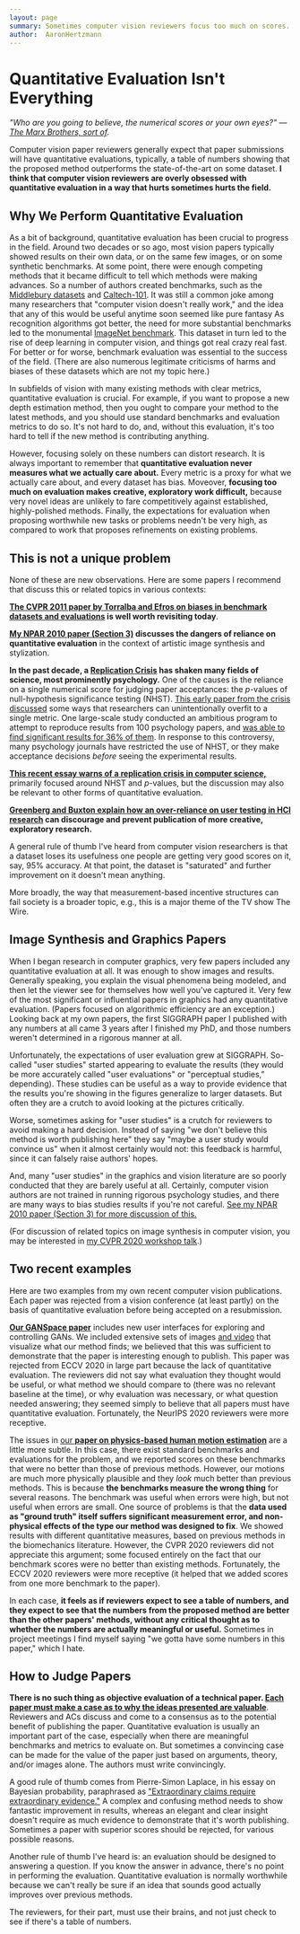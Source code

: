 ```yaml
---
layout: page
summary: Sometimes computer vision reviewers focus too much on scores.
author:  AaronHertzmann
---
```



# Quantitative Evaluation Isn't Everything

*"Who are you going to believe, the numerical scores or your own eyes?" — [The Marx Brothers, sort of](https://www.youtube.com/watch?v=cHxGUe1cjzM).*


Computer vision paper reviewers generally expect that paper submissions will have quantitative evaluations, typically, a table of numbers showing that the proposed method outperforms the state-of-the-art on some dataset. **I think that computer vision reviewers are overly obsessed with quantitative evaluation in a way that hurts sometimes hurts the field.** 

Why We Perform Quantitative Evaluation
---

As a bit of background, quantitative evaluation has been crucial to progress in the field. Around two decades or so ago, most vision papers typically showed results on their own data, or on the same few images, or on some synthetic benchmarks. At some point, there were enough competing methods that it became difficult to tell which methods were making advances. So a number of authors created benchmarks, such as the [Middlebury datasets](https://vision.middlebury.edu/stereo/data/) and [Caltech-101](http://www.vision.caltech.edu/Image_Datasets/Caltech101/). 
It was still a common joke among many researchers that "computer vision doesn't really work," and the idea that any of this would be useful anytime soon seemed like pure fantasy
As recognition algorithms got better, the need for more substantial benchmarks led to the monumental [ImageNet benchmark](https://en.wikipedia.org/wiki/ImageNet). This dataset in turn led to the rise of deep learning in computer vision, and things got real crazy real fast. For better or for worse, benchmark evaluation was essential to the success of the field. (There are also numerous legitimate criticisms of harms and biases of these datasets which are not my topic here.)

In subfields of vision with many existing methods with clear metrics, quantitative evaluation is crucial. For example, if you want to propose a new depth estimation method, then you ought to compare your method to the latest methods, and you should use standard benchmarks and evaluation metrics to do so. It's not hard to do, and, without this evaluation, it's too hard to tell if the new method is contributing anything.

However, focusing solely on these numbers can distort research. It is always important to remember that **quantitative evaluation never measures what we actually care about.**  Every metric is a proxy for what we actually care about, and every dataset has bias.   Moveover, **focusing too much on evaluation makes creative, exploratory work difficult,** because very novel ideas are unlikely to fare competitively against established, highly-polished methods. Finally, the expectations for evaluation when proposing worthwhile new tasks or problems needn't be very high, as compared to work that proposes refinements on existing problems.


This is not a unique problem
---

None of these are new observations. Here are some papers I recommend that discuss this or related topics in various contexts:

**[The CVPR 2011 paper by Torralba and Efros on biases in benchmark datasets and evaluations](http://people.csail.mit.edu/torralba/publications/datasets_cvpr11.pdf) is well worth revisiting today**.

**[My NPAR 2010 paper (Section 3)](http://www.dgp.toronto.edu/~hertzman/ScienceOfArt/) discusses the dangers of reliance on quantitative evaluation** in the context of artistic image synthesis and stylization.

**In the past decade, a [Replication Crisis](https://en.wikipedia.org/wiki/Replication_crisis) has shaken many fields of science, most prominently psychology.** One of the causes is the reliance on a single numerical score for judging paper acceptances: the *p*-values of null-hypothesis significance testing (NHST).  [This early paper from the crisis discussed](https://journals.sagepub.com/doi/10.1177/0956797611417632) some ways that researchers can unintentionally overfit to a single metric.  One large-scale study conducted an ambitious program to attempt to reproduce results from 100 psychology papers, and [was able to find significant results for 36% of them](https://science.sciencemag.org/content/349/6251/aac4716). In response to this controversy, many psychology journals have restricted the use of NHST, or they make acceptance decisions *before* seeing the experimental results. 

**[This recent essay warns of a replication crisis in computer science,](https://cacm.acm.org/magazines/2020/8/246369-threats-of-a-replication-crisis-in-empirical-computer-science/fulltext)** primarily focused around NHST and *p*-values, but the discussion may also be relevant to other forms of quantitative evaluation.

**[Greenberg and Buxton explain how an over-reliance on user testing in HCI research](https://www.billbuxton.com/usabilityHarmful.pdf) can discourage and prevent publication of more creative, exploratory research.**

A general rule of thumb I've heard from computer vision researchers is that a dataset loses its usefulness one people are getting very good scores on it, say, 95% accuracy. At that point, the dataset is "saturated" and further improvement on it doesn't mean anything.

More broadly, the way that measurement-based incentive structures can fail society is a broader topic, e.g., this is a major theme of the TV show The Wire.


Image Synthesis and Graphics Papers
---

When I began research in computer graphics, very few papers included any quantitative evaluation at all. It was enough to show images and results. Generally speaking, you explain the visual phenomena being modeled, and then let the viewer see for themselves how well you've captured it. Very few of the most significant or influential papers in graphics had any quantitative evaluation.  (Papers focused on algorithmic efficiency are an exception.)  Looking back at my own papers, the first SIGGRAPH paper I published with any numbers at all came 3 years after I finished my PhD, and those numbers weren't determined in a rigorous manner at all.

Unfortunately, the expectations of user evaluation grew at SIGGRAPH. So-called "user studies" started appearing to evaluate the results (they would be more accurately called "user evaluations" or "perceptual studies," depending). These studies can be useful as a way to provide evidence that the results you're showing in the figures generalize to larger datasets. But often they are a crutch to avoid looking at the pictures critically. 

Worse, sometimes asking for "user studies" is a crutch for reviewers to avoid making a hard decision. Instead of saying "we don't believe this method is worth publishing here" they say "maybe a user study would convince us" when it almost certainly would not: this feedback is harmful, since it can falsely raise authors' hopes.

And, many "user studies" in the graphics and vision literature are so poorly conducted that they are barely useful at all.  Certainly, computer vision authors are not trained in running rigorous psychology studies, and there are many ways to bias studies results if you're not careful. [See my NPAR 2010 paper (Section 3) for more discussion of this.](http://www.dgp.toronto.edu/~hertzman/ScienceOfArt/)

(For discussion of related topics on image synthesis in computer vision, you may be interested in [my CVPR 2020 workshop talk](https://www.youtube.com/watch?v=wCRJBy_LPVY).)

Two recent examples
---
Here are two examples from my own recent computer vision publications. Each paper was rejected from a vision conference (at least partly) on the basis of quantitative evaluation before being accepted on a resubmission.


[**Our GANSpace paper**](https://arxiv.org/abs/2004.02546) includes new user interfaces for exploring and controlling GANs.  We included extensive sets of images [and video](https://www.youtube.com/watch?v=jdTICDa_eAI) that visualize what our method finds; we believed that this was sufficient to demonstrate that the paper is interesting enough to publish.  This paper was rejected from ECCV 2020 in large part because the lack of quantitative evaluation. The reviewers did not say what evaluation they thought would be useful, or what method we should compare to (there was no relevant baseline at the time), or why evaluation was necessary, or what question needed answering; they seemed simply to believe that all papers must have quantitative evaluation.  Fortunately, the NeurIPS 2020 reviewers were more receptive.

The issues in [our **paper on physics-based human motion estimation**](https://geometry.stanford.edu/projects/human-dynamics-eccv-2020/) are a little more subtle. In this case, there exist standard benchmarks and evaluations for the problem, and we reported scores on these benchmarks that were no better than those of previous methods.  However, our motions are much more physically plausible and they *look* much better than previous methods. This is because **the benchmarks measure the wrong thing** for several reasons. The benchmark was useful when errors were high, but not useful when errors are small.  One source of problems is that the **data used as "ground truth" itself suffers significant measurement error, and non-physical effects of the type our method was designed to fix**.  We showed results with different quantitative measures, based on previous methods in the biomechanics literature. However, the CVPR 2020 reviewers did not appreciate this argument; some focused entirely on the fact that our benchmark scores were no better than existing methods.  Fortunately, the ECCV 2020 reviewers were more receptive (it helped that we added scores from one more benchmark to the paper).

In each case, **it feels as if reviewers expect to see a table of numbers, and they expect to see that the numbers from the proposed method are better than the other papers' methods, without any critical thought as to whether the numbers are actually meaningful or useful.** Sometimes in project meetings I find myself saying "we gotta have some numbers in this paper," which I hate.


How to Judge Papers
---

**There is no such thing as objective evaluation of a technical paper. [Each paper must make a case as to why the ideas presented are valuable](/2020/07/13/rebuttals.html)**. Reviewers and ACs discuss and come to a consensus as to the potential benefit of publishing the paper.  Quantitative evaluation is usually an important part of the case, especially when there are meaningful benchmarks and metrics to evaluate on. But sometimes a convincing case can be made for the value of the paper just based on  arguments, theory, and/or images alone.  The authors must write convincingly. 

A good rule of thumb comes from Pierre-Simon Laplace, in his essay on Bayesian probability, paraphrased as ["Extraordinary claims require extraordinary evidence."](https://en.wikipedia.org/wiki/Sagan_standard) A complex and confusing method needs to show fantastic improvement in results, whereas an elegant and clear insight doesn't require as much evidence to demonstrate that it's worth publishing.  Sometimes a paper with superior scores should be rejected, for various possible reasons.

Another rule of thumb I've heard is: an evaluation should be designed to answering a question. If you know the answer in advance, there's no point in performing the evaluation.  Quantitative evaluation is normally worthwhile because we can't really be sure if an idea that sounds good actually improves over previous methods.

The reviewers, for their part, must use their brains, and not just check to see if there's a table of numbers.

